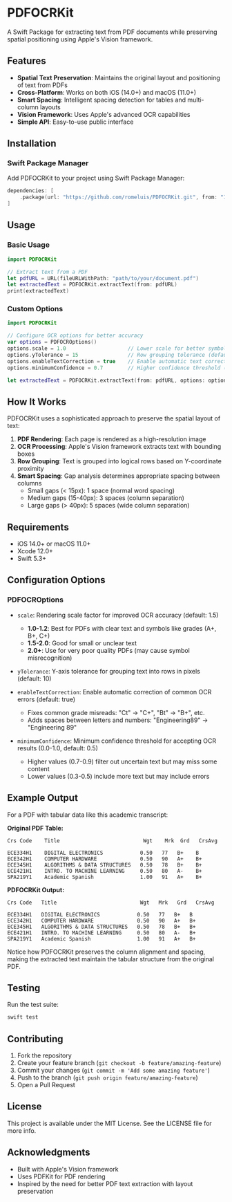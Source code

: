 # PDFOCRKit

A Swift Package for extracting text from PDF documents while preserving spatial positioning using Apple's Vision framework.

## Features

- **Spatial Text Preservation**: Maintains the original layout and positioning of text from PDFs
- **Cross-Platform**: Works on both iOS (14.0+) and macOS (11.0+)
- **Smart Spacing**: Intelligent spacing detection for tables and multi-column layouts
- **Vision Framework**: Uses Apple's advanced OCR capabilities
- **Simple API**: Easy-to-use public interface

## Installation

### Swift Package Manager

Add PDFOCRKit to your project using Swift Package Manager:

```swift
dependencies: [
    .package(url: "https://github.com/romeluis/PDFOCRKit.git", from: "1.0.0")
]
```

## Usage

### Basic Usage

```swift
import PDFOCRKit

// Extract text from a PDF
let pdfURL = URL(fileURLWithPath: "path/to/your/document.pdf")
let extractedText = PDFOCRKit.extractText(from: pdfURL)
print(extractedText)
```

### Custom Options

```swift
import PDFOCRKit

// Configure OCR options for better accuracy
var options = PDFOCROptions()
options.scale = 1.0                    // Lower scale for better symbol recognition (default: 1.5)
options.yTolerance = 15                // Row grouping tolerance (default: 10)
options.enableTextCorrection = true    // Enable automatic text corrections (default: true)
options.minimumConfidence = 0.7        // Higher confidence threshold (default: 0.5)

let extractedText = PDFOCRKit.extractText(from: pdfURL, options: options)
```

## How It Works

PDFOCRKit uses a sophisticated approach to preserve the spatial layout of text:

1. **PDF Rendering**: Each page is rendered as a high-resolution image
2. **OCR Processing**: Apple's Vision framework extracts text with bounding boxes
3. **Row Grouping**: Text is grouped into logical rows based on Y-coordinate proximity
4. **Smart Spacing**: Gap analysis determines appropriate spacing between columns
   - Small gaps (< 15px): 1 space (normal word spacing)
   - Medium gaps (15-40px): 3 spaces (column separation)
   - Large gaps (> 40px): 5 spaces (wide column separation)

## Requirements

- iOS 14.0+ or macOS 11.0+
- Xcode 12.0+
- Swift 5.3+

## Configuration Options

### PDFOCROptions

- `scale`: Rendering scale factor for improved OCR accuracy (default: 1.5)
  - **1.0-1.2**: Best for PDFs with clear text and symbols like grades (A+, B+, C+)
  - **1.5-2.0**: Good for small or unclear text
  - **2.0+**: Use for very poor quality PDFs (may cause symbol misrecognition)

- `yTolerance`: Y-axis tolerance for grouping text into rows in pixels (default: 10)

- `enableTextCorrection`: Enable automatic correction of common OCR errors (default: true)
  - Fixes common grade misreads: "Ct" → "C+", "Bt" → "B+", etc.
  - Adds spaces between letters and numbers: "Engineering89" → "Engineering 89"

- `minimumConfidence`: Minimum confidence threshold for accepting OCR results (0.0-1.0, default: 0.5)
  - Higher values (0.7-0.9) filter out uncertain text but may miss some content
  - Lower values (0.3-0.5) include more text but may include errors

## Example Output

For a PDF with tabular data like this academic transcript:

**Original PDF Table:**
```
Crs Code    Title                           Wgt    Mrk  Grd   CrsAvg

ECE334H1    DIGITAL ELECTRONICS            0.50   77   B+    B
ECE342H1    COMPUTER HARDWARE              0.50   90   A+    B+
ECE345H1    ALGORITHMS & DATA STRUCTURES   0.50   78   B+    B+
ECE421H1    INTRO. TO MACHINE LEARNING     0.50   80   A-    B+
SPA219Y1    Academic Spanish               1.00   91   A+    B+
```

**PDFOCRKit Output:**
```
Crs Code   Title                           Wgt   Mrk   Grd   CrsAvg

ECE334H1   DIGITAL ELECTRONICS            0.50   77   B+   B
ECE342H1   COMPUTER HARDWARE              0.50   90   A+   B+
ECE345H1   ALGORITHMS & DATA STRUCTURES   0.50   78   B+   B+
ECE421H1   INTRO. TO MACHINE LEARNING     0.50   80   A-   B+
SPA219Y1   Academic Spanish               1.00   91   A+   B+
```

Notice how PDFOCRKit preserves the column alignment and spacing, making the extracted text maintain the tabular structure from the original PDF.

## Testing

Run the test suite:

```bash
swift test
```

## Contributing

1. Fork the repository
2. Create your feature branch (`git checkout -b feature/amazing-feature`)
3. Commit your changes (`git commit -m 'Add some amazing feature'`)
4. Push to the branch (`git push origin feature/amazing-feature`)
5. Open a Pull Request

## License

This project is available under the MIT License. See the LICENSE file for more info.

## Acknowledgments

- Built with Apple's Vision framework
- Uses PDFKit for PDF rendering
- Inspired by the need for better PDF text extraction with layout preservation
